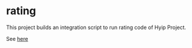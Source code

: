 # rating
This project builds an integration script to run rating code of Hyip Project.

See [here](https://github.com/tophyips/tophyips.github.io)
